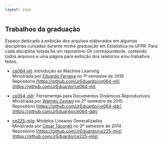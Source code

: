 ```yaml
---
layout: page
---
```


## Trabalhos da graduação ##

Espaço dedicado à exibição dos arquivos elaborados em algumas
disciplinas cursadas durante minha graduação em Estatística na
UFPR. Para cada disciplina listada há um repositório Git correspondente,
contendo todos arquivos e uma página para exibição dos relatórios e/ou
trabalhos feitos.

* [ce064-ml](https://jreduardo.github.io/ce064-ml): Introdução ao
  Machine Learning<br>
  Ministrada por
  [Eduardo Ferreira](http://www.leg.ufpr.br/doku.php/pessoais:e.ferreira)
  no 1º semestre de 2016<br>
  Repositório
  [https://github.com/JrEduardo/ce064-ml](https://github.com/JrEduardo/ce064-ml)

* [ce064-ddr](https://jreduardo.github.io/ce064-ddr): Ferramentas para
  Documentos Dinâmicos Reproduzíveis<br>
  Ministrada por
  [Walmes Zeviani](http://www.leg.ufpr.br/doku.php/pessoais:walmes) no
  2º semestre de 2015<br>
  Repositório
  [https://github.com/JrEduardo/ce064-ddr](https://github.com/JrEduardo/ce064-ddr)

* [ce225-mlg](https://jreduardo.github.io/ce225-mlg): Modelos Lineares
  Generalizados<br>
  Ministrada por [Cesar Taconeli](https://docs.ufpr.br/~taconeli/) no 2º
  semestre de 2014<br> Repositório
  [https://github.com/JrEduardo/ce225-mlg](https://github.com/JrEduardo/ce225-mlg)

